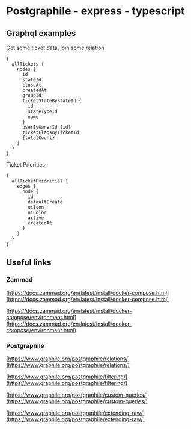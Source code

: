 # Postgraphile - express - typescript


## Graphql examples

Get some ticket data, join some relation
```
{
  allTickets {
    nodes {
      id
      stateId
      closeAt
      createdAt
      groupId
      ticketStateByStateId {
        id
        stateTypeId
        name
      }
      userByOwnerId {id}
      ticketFlagsByTicketId
      {totalCount}
    }
  }
}

```

Ticket Priorities

```
{
  allTicketPriorities {
    edges {
      node {
        id
        defaultCreate
        uiIcon
        uiColor
        active
        createdAt
      }
    }
  }
}

```


## Useful links


### Zammad

[https://docs.zammad.org/en/latest/install/docker-compose.html](https://docs.zammad.org/en/latest/install/docker-compose.html)

[https://docs.zammad.org/en/latest/install/docker-compose/environment.html](https://docs.zammad.org/en/latest/install/docker-compose/environment.html)

### Postgraphile

[https://www.graphile.org/postgraphile/relations/](https://www.graphile.org/postgraphile/relations/)

[https://www.graphile.org/postgraphile/filtering/](https://www.graphile.org/postgraphile/filtering/)

[https://www.graphile.org/postgraphile/custom-queries/](https://www.graphile.org/postgraphile/custom-queries/)

[https://www.graphile.org/postgraphile/extending-raw/](https://www.graphile.org/postgraphile/extending-raw/)
